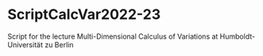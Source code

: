 # ScriptCalcVar2022-23
Script for the lecture Multi-Dimensional Calculus of Variations at Humboldt-Universität zu Berlin
